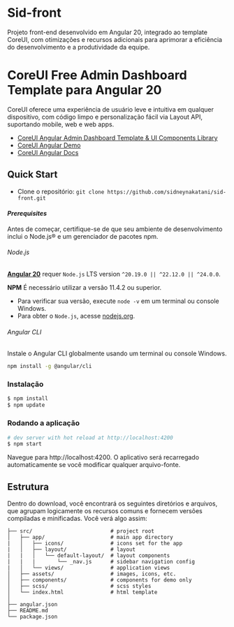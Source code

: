 # Sid-front

Projeto front-end desenvolvido em Angular 20, integrado ao template CoreUI, com otimizações e recursos adicionais para aprimorar a eficiência do desenvolvimento e a produtividade da equipe.

# CoreUI Free Admin Dashboard Template para Angular 20

CoreUI oferece uma experiência de usuário leve e intuitiva em qualquer dispositivo, com código limpo e personalização fácil via Layout API, suportando mobile, web e web apps.

- [CoreUI Angular Admin Dashboard Template & UI Components Library](https://coreui.io/angular)
- [CoreUI Angular Demo](https://coreui.io/angular/demo/5.0/free/)
- [CoreUI Angular Docs](https://coreui.io/angular/docs/)


## Quick Start

- Clone o repositório: `git clone https://github.com/sidneynakatani/sid-front.git`

#### <i>Prerequisites</i>

Antes de começar, certifique-se de que seu ambiente de desenvolvimento inclui o Node.js® e um gerenciador de pacotes npm.

###### Node.js

[**Angular 20**](https://angular.io/guide/what-is-angular) requer `Node.js` LTS version `^20.19.0 || ^22.12.0 || ^24.0.0`.

**NPM** É necessário utilizar a versão 11.4.2 ou superior.

- Para verificar sua versão, execute `node -v` em um terminal ou console Windows.
- Para obter o `Node.js`, acesse [nodejs.org](https://nodejs.org/).

###### Angular CLI

Instale o Angular CLI globalmente usando um terminal ou console Windows.

```bash
npm install -g @angular/cli
```

### Instalação

``` bash
$ npm install
$ npm update
```

### Rodando a aplicação

``` bash
# dev server with hot reload at http://localhost:4200
$ npm start
```

Navegue para http://localhost:4200. O aplicativo será recarregado automaticamente se você modificar qualquer arquivo-fonte.


## Estrutura

Dentro do download, você encontrará os seguintes diretórios e arquivos, que agrupam logicamente os recursos comuns e fornecem versões compiladas e minificadas.
Você verá algo assim:

```
├── src/                         # project root
│   ├── app/                     # main app directory
|   │   ├── icons/               # icons set for the app
|   │   ├── layout/              # layout 
|   |   │   └── default-layout/  # layout components
|   |   |       └── _nav.js      # sidebar navigation config
|   │   └── views/               # application views
│   ├── assets/                  # images, icons, etc.
│   ├── components/              # components for demo only
│   ├── scss/                    # scss styles
│   └── index.html               # html template
│
├── angular.json
├── README.md
└── package.json
```

